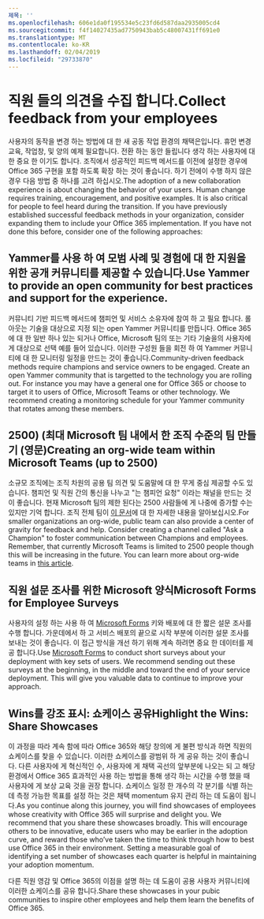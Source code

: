 ```yaml
---
제목: ''
ms.openlocfilehash: 606e1da0f195534e5c23fd6d587daa2935005cd4
ms.sourcegitcommit: f4f14027435ad7750943bab5c48007431ff691e0
ms.translationtype: MT
ms.contentlocale: ko-KR
ms.lasthandoff: 02/04/2019
ms.locfileid: "29733870"
---
```

# <a name="collect-feedback-from-your-employees"></a><span data-ttu-id="994d6-102">직원 들의 의견을 수집 합니다.</span><span class="sxs-lookup"><span data-stu-id="994d6-102">Collect feedback from your employees</span></span>

<span data-ttu-id="994d6-p101">사용자의 동작을 변경 하는 방법에 대 한 새 공동 작업 환경의 채택은입니다. 휴먼 변경 교육, 작업창, 및 양의 예제 필요합니다. 전환 하는 동안 들립니다 생각 하는 사용자에 대 한 중요 한 이기도 합니다. 조직에서 성공적인 피드백 메서드를 이전에 설정한 경우에 Office 365 구현을 포함 하도록 확장 하는 것이 좋습니다. 하기 전에이 수행 하지 않은 경우 다음 방법 중 하나를 고려 하십시오.</span><span class="sxs-lookup"><span data-stu-id="994d6-p101">The adoption of a new collaboration experience is about changing the behavior of your users. Human change requires training, encouragement, and positive examples. It is also critical for people to feel heard during the transition. If you have previously established successful feedback methods in your organization, consider expanding them to include your Office 365 implementation. If you have not done this before, consider one of the following approaches:</span></span>

## <a name="use-yammer-to-provide-an-open-community-for-best-practices-and-support-for-the-experience"></a><span data-ttu-id="994d6-108">Yammer를 사용 하 여 모범 사례 및 경험에 대 한 지원을 위한 공개 커뮤니티를 제공할 수 있습니다.</span><span class="sxs-lookup"><span data-stu-id="994d6-108">Use Yammer to provide an open community for best practices and support for the experience.</span></span>
<span data-ttu-id="994d6-p102">커뮤니티 기반 피드백 메서드에 챔피언 및 서비스 소유자에 참여 하 고 필요 합니다. 롤아웃는 기술을 대상으로 지정 되는 open Yammer 커뮤니티를 만듭니다.  Office 365에 대 한 일반 하나 있는 되거나 Office, Microsoft 팀의 또는 기타 기술을의 사용자에 게 대상으로 선택 예를 들어 있습니다.  이러한 구성원 들을 회전 하 여 Yammer 커뮤니티에 대 한 모니터링 일정을 만드는 것이 좋습니다.</span><span class="sxs-lookup"><span data-stu-id="994d6-p102">Community-driven feedback methods require champions and service owners to be engaged. Create an open Yammer community that is targetted to the technology you are rolling out.  For instance you may have a general one for Office 365 or choose to target it to users of Office, Microsoft Teams or other technology.  We recommend creating a monitoring schedule for your Yammer community that rotates among these members.</span></span> 

## <a name="creating-an-org-wide-team-within-microsoft-teams-up-to-2500"></a><span data-ttu-id="994d6-112">2500) (최대 Microsoft 팀 내에서 한 조직 수준의 팀 만들기 (영문)</span><span class="sxs-lookup"><span data-stu-id="994d6-112">Creating an org-wide team within Microsoft Teams (up to 2500)</span></span>
<span data-ttu-id="994d6-p103">소규모 조직에는 조직 차원의 공용 팀 의견 및 도움말에 대 한 무게 중심 제공할 수도 있습니다.  챔피언 및 직원 간의 통신을 나누고 "는 챔피언 요청" 이라는 채널을 만드는 것이 좋습니다.  현재 Microsoft 팀의 제한 된다는 2500 사람들에 게 나중에 증가할 수는 있지만 기억 합니다. 조직 전체 팀이 [이 문서](https://docs.microsoft.com/en-us/microsoftteams/create-an-org-wide-team)에 대 한 자세한 내용을 알아보십시오.</span><span class="sxs-lookup"><span data-stu-id="994d6-p103">For smaller organizations an org-wide, public team can also provide a center of gravity for feedback and help.  Consider creating a channel called "Ask a Champion" to foster communication between Champions and employees.  Remember, that currently Microsoft Teams is limited to 2500 people though this will be increasing in the future. You can learn more about org-wide teams in [this article](https://docs.microsoft.com/en-us/microsoftteams/create-an-org-wide-team).</span></span> 

## <a name="microsoft-forms-for-employee-surveys"></a><span data-ttu-id="994d6-117">직원 설문 조사를 위한 Microsoft 양식</span><span class="sxs-lookup"><span data-stu-id="994d6-117">Microsoft Forms for Employee Surveys</span></span>

<span data-ttu-id="994d6-p104">사용자의 설정 하는 사용 하 여 [Microsoft Forms](https://support.office.com/en-us/forms) 키와 배포에 대 한 짧은 설문 조사를 수행 합니다.  가운데에서 하 고 서비스 배포의 끝으로 시작 부분에 이러한 설문 조사를 보내는 것이 좋습니다.  이 접근 방식을 개선 하기 위해 계속 하려면 중요 한 데이터를 제공 합니다.</span><span class="sxs-lookup"><span data-stu-id="994d6-p104">Use [Microsoft Forms](https://support.office.com/en-us/forms) to conduct short surveys about your deployment with key sets of users.  We recommend sending out these surveys at the beginning, in the middle and toward the end of your service deployment.  This will give you valuable data to continue to improve your approach.</span></span>  

## <a name="highlight-the-wins-share-showcases"></a><span data-ttu-id="994d6-121">Wins를 강조 표시: 쇼케이스 공유</span><span class="sxs-lookup"><span data-stu-id="994d6-121">Highlight the Wins: Share Showcases</span></span>
<span data-ttu-id="994d6-p105">이 과정을 따라 계속 함에 따라 Office 365와 해당 창의에 게 불편 방식과 하면 직원의 쇼케이스를 찾을 수 있습니다. 이러한 쇼케이스를 광범위 하 게 공유 하는 것이 좋습니다. 다른 사용자에 게 혁신적인 수, 사용자에 게 채택 곡선의 앞부분에 나오는 되 고 해당 환경에서 Office 365 효과적인 사용 하는 방법을 통해 생각 하는 시간을 수행 했을 때 사용자에 게 보상 교육 것을 권장 합니다. 쇼케이스 일정 한 개수의 각 분기를 식별 하는 데 측정 가능한 목표를 설정 하는 것은 채택 momentum 유지 관리 하는 데 도움이 됩니다.</span><span class="sxs-lookup"><span data-stu-id="994d6-p105">As you continue along this journey, you will find showcases of employees whose creativity with Office 365 will surprise and delight you. We recommend that you share these showcases broadly. This will encourage others to be innovative, educate users who may be earlier in the adoption curve, and reward those who’ve taken the time to think through how to best use Office 365 in their environment. Setting a measurable goal of identifying a set number of showcases each quarter is helpful in maintaining your adoption momentum.</span></span>

<span data-ttu-id="994d6-126">다른 직원 영감 및 Office 365의 이점을 설명 하는 데 도움이 공용 사용자 커뮤니티에 이러한 쇼케이스를 공유 합니다.</span><span class="sxs-lookup"><span data-stu-id="994d6-126">Share these showcases in your pubic communities to inspire other employees and help them learn the benefits of Office 365.</span></span>  